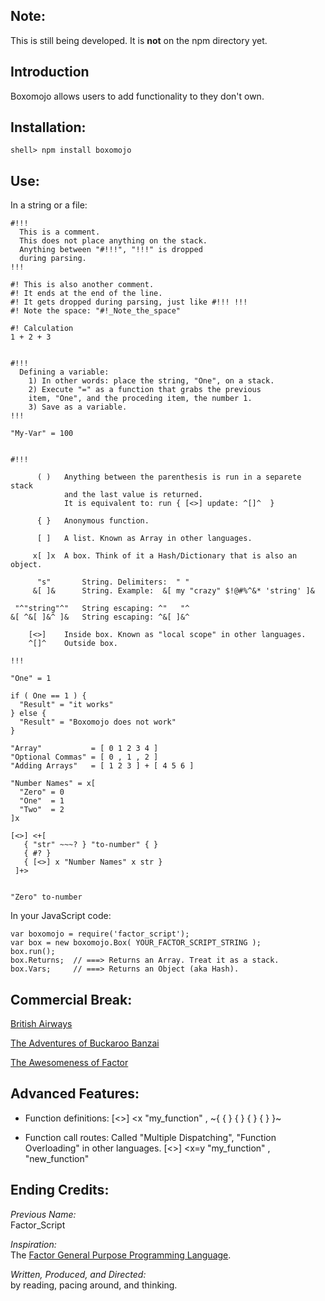 
Note:
----------

This is still being developed. It is **not** on the npm directory yet.

Introduction
------------
Boxomojo allows users to add functionality to they don't own.

Installation:
-----------------------

    shell> npm install boxomojo

Use:
-----------------------
In a string or a file:

    #!!!
      This is a comment.
      This does not place anything on the stack.
      Anything between "#!!!", "!!!" is dropped
      during parsing.
    !!!

    #! This is also another comment.
    #! It ends at the end of the line.
    #! It gets dropped during parsing, just like #!!! !!!
    #! Note the space: "#!_Note_the_space"

    #! Calculation
    1 + 2 + 3


    #!!!
      Defining a variable:
        1) In other words: place the string, "One", on a stack.
        2) Execute "=" as a function that grabs the previous
        item, "One", and the proceding item, the number 1.
        3) Save as a variable.
    !!!

    "My-Var" = 100


    #!!!

          ( )   Anything between the parenthesis is run in a separete stack
                and the last value is returned.
                It is equivalent to: run { [<>] update: ^[]^  }

          { }   Anonymous function.

          [ ]   A list. Known as Array in other languages.

         x[ ]x  A box. Think of it a Hash/Dictionary that is also an object.

          "s"       String. Delimiters:  " "
         &[ ]&      String. Example:  &[ my "crazy" $!@#%^&* 'string' ]&

     "^"string"^"   String escaping: ^"   "^
    &[ ^&[ ]&^ ]&   String escaping: ^&[ ]&^

        [<>]    Inside box. Known as "local scope" in other languages.
        ^[]^    Outside box.

    !!!

    "One" = 1

    if ( One == 1 ) {
      "Result" = "it works"
    } else {
      "Result" = "Boxomojo does not work"
    }

    "Array"           = [ 0 1 2 3 4 ]
    "Optional Commas" = [ 0 , 1 , 2 ]
    "Adding Arrays"   = [ 1 2 3 ] + [ 4 5 6 ]

    "Number Names" = x[
      "Zero" = 0
      "One"  = 1
      "Two"  = 2
    ]x

    [<>] <+[
       { "str" ~~~? } "to-number" { }
       { #? }
       { [<>] x "Number Names" x str }
     ]+>


    "Zero" to-number

In your JavaScript code:


    var boxomojo = require('factor_script');
    var box = new boxomojo.Box( YOUR_FACTOR_SCRIPT_STRING );
    box.run();
    box.Returns;  // ===> Returns an Array. Treat it as a stack.
    box.Vars;     // ===> Returns an Object (aka Hash).



Commercial Break:
-----------------

[British Airways](http://www.youtube.com/watch?v=Yxbgm9Bmkzw)

[The Adventures of Buckaroo Banzai](http://www.youtube.com/watch?feature=player_detailpage&v=8MqJ3iGBdOo#t=24s)

[The Awesomeness of Factor](http://www.youtube.com/watch?v=f_0QlhYlS8g)

<!-- http://www.amazon.com/dp/B00005JKEX/?tag=miniunicom-20 -->


Advanced Features:
-----------------

* Function definitions:
    [<>] <x "my_function" , ~{ { } { } { } { } }~

* Function call routes: Called "Multiple Dispatching", "Function Overloading"
  in other languages.
    [<>] <x=y "my_function" , "new_function"


<!-- ************************************************** -->
<!-- I hope you get cancer and die you socialist swine. -->
<!-- ************************************************** -->

Ending Credits:
--------------

*Previous Name:* <br />
Factor\_Script

*Inspiration:* <br />
The [Factor General Purpose Programming Language](http://factorcode.org/).

*Written, Produced, and Directed:* <br />
by reading, pacing around, and thinking.

